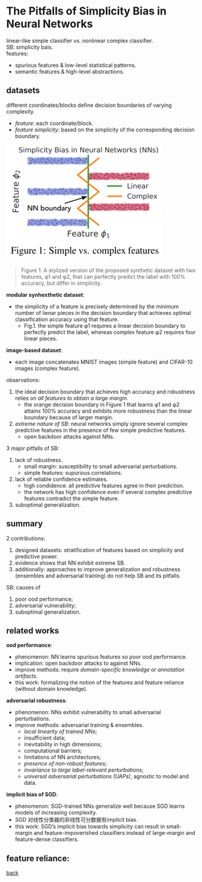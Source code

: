 # The Pitfalls of Simplicity Bias in Neural Networks

linear-like simple classifier vs. nonlinear complex classifier.<br>
SB: simplicity bais.<br>
features:
- spurious features & low-level statistical patterns.
- semantic features & high-level abstractions.

## datasets
different coordinates/blocks define decision boundaries of varying complexity.<br>
- *feature*: each coordinate/block.
- *feature simplicity*: based on the simplicity of the corresponding decision boundary.

![pitfall1](pitfall1.PNG)
> Figure 1. A stylized version of the proposed synthetic dataset with two features, φ1 and φ2, that can perfectly predict the label with 100% accuracy, but differ in simplicity.

**modular synhexthetic dataset**:
- the simplicity of a feature is precisely determined by the minimum number of lienar pieces in the decision boundary that achieves optimal classification accuracy using that feature.
    - Fig.1. the simple feature φ1 requires a linear decision boundary to perfectly predict the label, whereas complex feature φ2 requires four linear pieces.

**image-based dataset**:
- each image concatenates MNIST images (simple feature) and CIFAR-10 images (complex feature).

observations:
1. the ideal decision boundary that achieves high accuracy and robustness relies on *all features to obtain a large margin*. 
    - the orange decision boundary in Figure 1 that learns φ1 and φ2 attains 100% accuracy and exhibits more robustness than the linear boundary because of larger margin. 
2. *extreme nature of SB*: neural networks simply ignore several complex predictive features in the presence of few simple predictive features.
    - open backdoor attacks against NNs.

3 major pitfalls of SB:
1. lack of robustness.
    - small margin: susceptibility to small adversarial perturbations.
    - simple features: supurious correlations.
2. lack of reliable confidence estimates.
    - high condidence: all predictive features agree in their prediction. 
    - the network has high confidence even if several complex predictive features contradict the simple feature.
3. suboptimal generalization.

## summary
2 contributions:
1. designed datasets: stratification of features based on simplicity and predictive power. 
2. evidence shows that NN exhibit extreme SB.
3. additionally: approaches to improve generalization and robustness (ensembles and adversarial training) do not help SB and its pitfalls.

SB: causes of
1. poor ood performance;
2. adversarial vulnerability;
3. suboptimal generalization.

## related works
**ood performance**:
- phenomenon: NN learns spurious features so poor ood performance.
- implication: open backdoor attacks to against NNs.
- improve methods: require *domain-specific knowledge* or *annotation artifacts*.
- this work: formalizing the notion of  the features and feature reliance (without domain knowledge).

**adversarial robustness**:
- phenomenon: NNs exhibit vulnerability to small adversarial perturbations.
- improve methods: adversarial training & ensembles. 
    - *local linearity of trained NNs*;
    - insufficient data;
    - inevitability in high dimensions;
    - computational barriers;
    - limitations of NN architectures;
    - *presence of non-robust features*;
    - *invariance to large label-relevant perturbations*;
    - *universal adversarial perturbations (UAPs)*, agnostic to model and data.
 
**implicit bias of SGD**:
- phenomenon: SGD-trained NNs generalize well because SGD learns models of increasing complexity.
- SGD 对线性分类器的非线性可分数据有implicit bias.
- this work: SGD’s implicit bias towards simplicity can result in small-margin and feature-impoverished classifiers instead of large-margin and feature-dense classifiers.

**feature reliance**:
- 

[back]()
